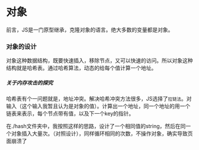# 对象

前言，JS是一门原型继承，克隆对象的语言。绝大多数的变量都是对象。

### 对象的设计

对象这种数据结构，既要快速插入，移除节点，又可以快速的访问。所以对象这种结构就是哈希表。通过哈希算法，动态的给每个值计算一个地址。

##### 关于内存攻击的探究

哈希表有个一问题就是，地址冲突。解决哈希冲突方法很多，JS选择了`拉链法`。对输入（这个输入我暂且认为是对象的值）。计算出一个地址，同一个地址的用一个链表来表示，每个节点带有值，以及下一个key的指针。

在./hash文件夹中，我按照这样的思路，设计了一个相同值的string，然后在同一个对象插入大量次。（对照设计），同样循环相同的次数，不操作对象，确实导致页面崩溃了